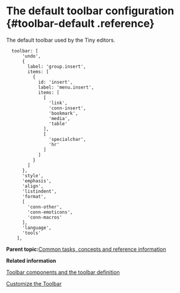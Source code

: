 # The default toolbar configuration {#toolbar-default .reference}

The default toolbar used by the Tiny editors.

```
  toolbar: [
      'undo',
      {
        label: 'group.insert',
        items: [
          {
            id: 'insert',
            label: 'menu.insert',
            items: [
              [
                'link',
                'conn-insert',
                'bookmark',
                'media',
                'table'
              ],
              [
                'specialchar',
                'hr'
              ]
            ]
          }
        ]
      },
      'style',
      'emphasis',
      'align',
      'listindent',
      'format',
      [
        'conn-other',
        'conn-emoticons',
        'conn-macros'
      ],
      'language',
      'tools'
    ],
```

**Parent topic:**[Common tasks, concepts and reference information](r_appendix.md)

**Related information**  


[Toolbar components and the toolbar definition](c_toolbar.md)

[Customize the Toolbar](t_configure_08-customize-toolbar-2.md)

